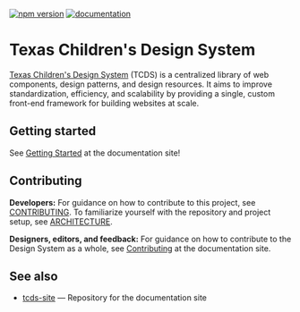 [![npm version](https://badge.fury.io/js/@txch%2Ftcds.svg)](https://www.npmjs.com/package/@txch/tcds)
[![documentation](https://img.shields.io/badge/Documentation-Here-informational)](https://tcds.herokuapp.com/)

# Texas Children's Design System
[Texas Children's Design System](https://tcds.herokuapp.com/) (TCDS) is a centralized library of web components, design patterns, and design resources. It aims to improve standardization, efficiency, and scalability by providing a single, custom front-end framework for building websites at scale.

## Getting started
See [Getting Started](https://tcds.herokuapp.com/getting-started) at the documentation site!

## Contributing
**Developers:** For guidance on how to contribute to this project, see [CONTRIBUTING](CONTRIBUTING.md). To familiarize yourself with the repository and project setup, see [ARCHITECTURE](ARCHITECTURE.md).

**Designers, editors, and feedback:** For guidance on how to contribute to the Design System as a whole, see [Contributing](https://tcds.herokuapp.com/contributing) at the documentation site.

## See also
* [tcds-site](https://github.com/jacecotton/tcds-site) — Repository for the documentation site
